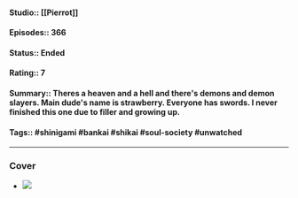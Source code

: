 #### Studio:: [[Pierrot]]
####  Episodes:: 366
#### Status:: Ended
#### Rating:: 7
#### Summary:: Theres a heaven and a hell and there's demons and demon slayers. Main dude's name is strawberry. Everyone has swords. I never finished this one due to filler and growing up.
#### Tags:: #shinigami #bankai #shikai #soul-society #unwatched 

---
### Cover
- ![](https://upload.wikimedia.org/wikipedia/en/7/72/Bleachanime.png)